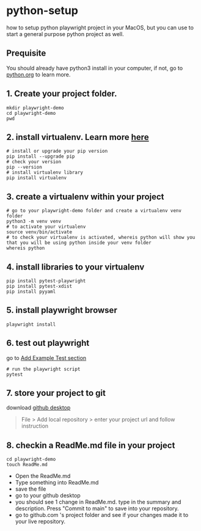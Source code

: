 # python-setup
how to setup python playwright project in your MacOS, but you can use to start a general purpose python project as well.

## Prequisite 
You should already have python3 install in your computer, if not, go to [python.org](https://www.python.org/) to learn more.

## 1. Create your project folder. 
```commandline
mkdir playwright-demo
cd playwright-demo
pwd
```

## 2. install virtualenv. Learn more [here](https://learnpython.com/blog/how-to-use-virtualenv-python/)
```commandline
# install or upgrade your pip version
pip install --upgrade pip
# check your version
pip --version
# install virtualenv library
pip install virtualenv
```

## 3. create a virtualenv within your project
```commandline
# go to your playwright-demo folder and create a virtualenv venv folder
python3 -m venv venv
# to activate your virtualenv
source venv/bin/activate
# to check your virtualenv is activated, whereis python will show you that you will be using python inside your venv folder
whereis python
```

## 4. install libraries to your virtualenv
```commandline
pip install pytest-playwright
pip install pytest-xdist
pip install pyyaml
```

## 5. install playwright browser
```commandline
playwright install
```

## 6. test out playwright 
go to [Add Example Test section](https://playwright.dev/python/docs/intro#add-example-test)
```commandline
# run the playwright script
pytest
```

## 7. store your project to git
download [github desktop](https://desktop.github.com/)
> File > Add local repository > enter your project url and follow instruction

## 8. checkin a ReadMe.md file in your project 
```commandline
cd playwright-demo
touch ReadMe.md
```
- Open the ReadMe.md
- Type something into ReadMe.md
- save the file
- go to your github desktop
- you should see 1 change in ReadMe.md. type in the summary and description. Press "Commit to main" to save into your repository.
- go to github.com 's project folder and see if your changes made it to your live repository.



